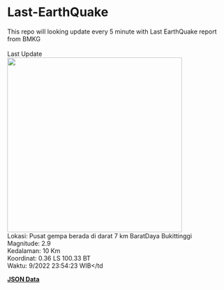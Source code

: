 # Last-EarthQuake
This repo will looking update every 5 minute with Last EarthQuake report from BMKG
<br>
<br>
Last Update
<br>
<img src="https://ews.bmkg.go.id/TEWS/data/20220916235423.mmi.jpg" width="400"/>
<br>
Lokasi: Pusat gempa berada di darat 7 km BaratDaya Bukittinggi <br>
Magnitude: 2.9 <br>
Kedalaman: 10 Km <br>
Koordinat: 0.36 LS 100.33 BT <br>
Waktu: 9/2022 23:54:23 WIB</td <br>

<a href="./data/data.json">**JSON Data**</a>
